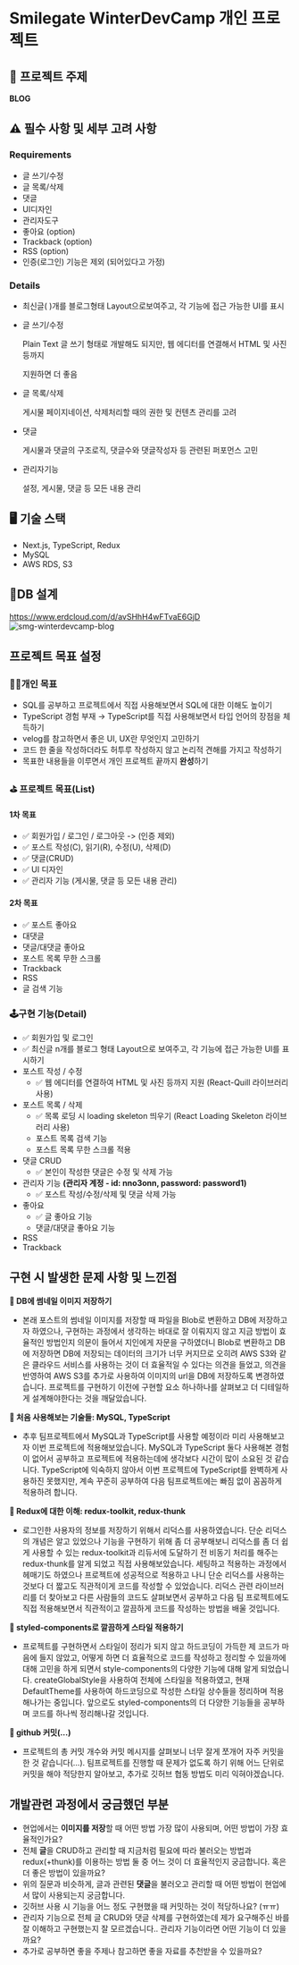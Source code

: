 # Smilegate WinterDevCamp 개인 프로젝트

## 🍒 프로젝트 주제

**BLOG**



## ⚠️ 필수 사항 및 세부 고려 사항

### Requirements

- 글 쓰기/수정
- 글 목록/삭제
- 댓글
- UI디자인
- 관리자도구
- 좋아요 (option)
- Trackback (option)
- RSS (option)
- 인증(로그인) 기능은 제외 (되어있다고 가정)

### Details

- 최신글( )개를 블로그형태 Layout으로보여주고, 각 기능에 접근 가능한 UI를 표시

- 글 쓰기/수정

  Plain Text 글 쓰기 형태로 개발해도 되지만, 웹 에디터를 연결해서 HTML 및 사진 등까지

  지원하면 더 좋음

- 글 목록/삭제

  게시물 페이지네이션, 삭제처리할 때의 권한 및 컨텐츠 관리를 고려

- 댓글

  게시물과 댓글의 구조로직, 댓글수와 댓글작성자 등 관련된 퍼포먼스 고민

- 관리자기능

  설정, 게시물, 댓글 등 모든 내용 관리



## 🖥️ 기술 스택

- Next.js, TypeScript, Redux
- MySQL
- AWS RDS, S3


## 📔DB 설계

https://www.erdcloud.com/d/avSHhH4wFTvaE6GjD
![smg-winterdevcamp-blog](https://user-images.githubusercontent.com/60952506/212545152-5c36adb1-5b4e-4bb5-a700-308e78d85753.png)




## 프로젝트 목표 설정

### 🏃‍♂️개인 목표

- SQL를 공부하고 프로젝트에서 직접 사용해보면서 SQL에 대한 이해도 높이기
- TypeScript 경험 부재 → TypeScript를 직접 사용해보면서 타입 언어의 장점을 체득하기
- velog를 참고하면서 좋은 UI, UX란 무엇인지 고민하기
- 코드 한 줄을 작성하더라도 허투루 작성하지 않고 논리적 견해를 가지고 작성하기
- 목표한 내용들을 이루면서 개인 프로젝트 끝까지 **완성**하기



### ⛳ 프로젝트 목표(List)

#### 1차 목표

- ✅ 회원가입 / 로그인 / 로그아웃 -> (인증 제외)
- ✅ 포스트 작성(C), 읽기(R), 수정(U), 삭제(D)
- ✅ 댓글(CRUD)
- ✅ UI 디자인
- ✅ 관리자 기능 (게시물, 댓글 등 모든 내용 관리)

#### 2차 목표

- ✅ 포스트 좋아요
- 대댓글
- 댓글/대댓글 좋아요
- 포스트 목록 무한 스크롤
- Trackback
- RSS
- 글 검색 기능



### 🕹️구현 기능(Detail)

* ✅ 회원가입 및 로그인
* ✅ 최신글 n개를 블로그 형태 Layout으로 보여주고, 각 기능에 접근 가능한 UI를 표시하기
* 포스트 작성 / 수정
  - ✅ 웹 에디터를 연결하여 HTML 및 사진 등까지 지원 (React-Quill 라이브러리 사용)
* 포스트 목록 / 삭제
  - ✅ 목록 로딩 시 loading skeleton 띄우기 (React Loading Skeleton 라이브러리 사용)
  - 포스트 목록 검색 기능
  - 포스트 목록 무한 스크롤 적용
* 댓글 CRUD
  * ✅ 본인이 작성한 댓글은 수정 및 삭제 가능
* 관리자 기능 **(관리자 계정 - id: nno3onn, password: password1)**
  - ✅ 포스트 작성/수정/삭제 및 댓글 삭제 가능
* 좋아요
  - ✅ 글 좋아요 기능
  - 댓글/대댓글 좋아요 기능
* RSS
* Trackback



## 구현 시 발생한 문제 사항 및 느낀점

**💫 DB에 썸네일 이미지 저장하기**

* 본래 포스트의 썸네일 이미지를 저장할 때 파일을 Blob로 변환하고 DB에 저장하고자 하였으나, 구현하는 과정에서 생각하는 바대로 잘 이뤄지지 않고 지금 방법이 효율적인 방법인지 의문이 들어서 지인에게 자문을 구하였더니 Blob로 변환하고 DB에 저장하면 DB에 저장되는 데이터의 크기가 너무 커지므로 오히려 AWS S3와 같은 클라우드 서비스를 사용하는 것이 더 효율적일 수 있다는 의견을 들었고, 의견을 반영하여 AWS S3를 추가로 사용하여 이미지의 url을 DB에 저장하도록 변경하였습니다. 프로젝트를 구현하기 이전에 구현할 요소 하나하나를 살펴보고 더 디테일하게 설계해야한다는 것을 깨달았습니다.

**💫  처음 사용해보는 기술들: MySQL, TypeScript**

* 추후 팀프로젝트에서 MySQL과 TypeScript를 사용할 예정이라 미리 사용해보고자 이번 프로젝트에 적용해보았습니다. MySQL과 TypeScript 둘다 사용해본 경험이 없어서 공부하고 프로젝트에 적용하는데에 생각보다 시간이 많이 소요된 것 같습니다. TypeScript에 익숙하지 않아서 이번 프로젝트에 TypeScript를 완벽하게 사용하진 못했지만, 계속 꾸준히 공부하여 다음 팀프로젝트에는 빠짐 없이 꼼꼼하게 적용하려 합니다.

**💫 Redux에 대한 이해: redux-toolkit, redux-thunk**

* 로그인한 사용자의 정보를 저장하기 위해서 리덕스를 사용하였습니다. 단순 리덕스의 개념은 알고 있었으나 기능을 구현하기 위해 좀 더 공부해보니 리덕스를 좀 더 쉽게 사용할 수 있는 redux-toolkit과 리듀서에 도달하기 전 비동기 처리를 해주는 redux-thunk를 알게 되었고 직접 사용해보았습니다. 세팅하고 적용하는 과정에서 헤매기도 하였으나 프로젝트에 성공적으로 적용하고 나니 단순 리덕스를 사용하는 것보다 더 짧고도 직관적이게 코드를 작성할 수 있었습니다. 리덕스 관련 라이브러리를 더 찾아보고 다른 사람들의 코드도 살펴보면서 공부하고 다음 팀 프로젝트에도 직접 적용해보면서 직관적이고 깔끔하게 코드를 작성하는 방법을 배울 것입니다.

**💫 styled-components로 깔끔하게 스타일 적용하기**

* 프로젝트를 구현하면서 스타일이 정리가 되지 않고 하드코딩이 가득한 제 코드가 마음에 들지 않았고, 어떻게 하면 더 효율적으로 코드를 작성하고 정리할 수 있을까에 대해 고민을 하게 되면서 style-components의 다양한 기능에 대해 알게 되었습니다. createGlobalStyle을 사용하여 전체에 스타일을 적용하였고, 현재 DefaultTheme를 사용하여 하드코딩으로 작성한 스타일 상수들을 정리하며 적용해나가는 중입니다. 앞으로도 styled-components의 더 다양한 기능들을 공부하며 코드를 하나씩 정리해나갈 것입니다.

**💫 github 커밋(...)**

* 프로젝트의 총 커밋 개수와 커밋 메시지를 살펴보니 너무 잘게 쪼개어 자주 커밋을 한 것 같습니다(...). 팀프로젝트를 진행할 때 문제가 없도록 하기 위해 어느 단위로 커밋을 해야 적당한지 알아보고, 추가로 깃허브 협동 방법도 미리 익혀야겠습니다.



## 개발관련 과정에서 궁금했던 부분

* 현업에서는 **이미지를 저장**할 때 어떤 방법 가장 많이 사용되며, 어떤 방법이 가장 효율적인가요?
* 전체 **글**을 CRUD하고 관리할 때 지금처럼 필요에 따라 불러오는 방법과 redux(+thunk)를 이용하는 방법 둘 중 어느 것이 더 효율적인지 궁금합니다. 혹은 더 좋은 방법이 있을까요?
* 위의 질문과 비슷하게, 글과 관련된 **댓글**을 불러오고 관리할 때 어떤 방법이 현업에서 많이 사용되는지 궁금합니다.
* 깃허브 사용 시 기능을 어느 정도 구현했을 때 커밋하는 것이 적당하나요? (ㅠㅠ)
* 관리자 기능으로 전체 글 CRUD와 댓글 삭제를 구현하였는데 제가 요구해주신 바를 잘 이해하고 구현했는지 잘 모르겠습니다.. 관리자 기능이라면 어떤 기능이 더 있을까요?
* 추가로 공부하면 좋을 주제나 참고하면 좋을 자료를 추천받을 수 있을까요?

